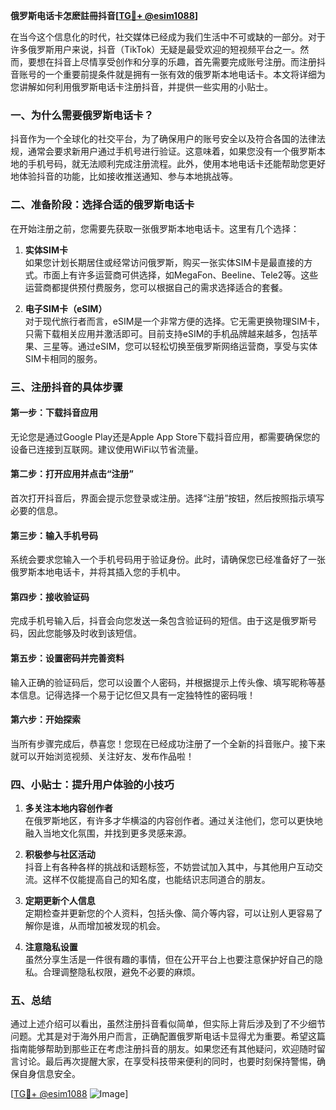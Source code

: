 **俄罗斯电话卡怎麽註冊抖音[[TG💪+ @esim1088](https://t.me/s/esim1088)]**

在当今这个信息化的时代，社交媒体已经成为我们生活中不可或缺的一部分。对于许多俄罗斯用户来说，抖音（TikTok）无疑是最受欢迎的短视频平台之一。然而，要想在抖音上尽情享受创作和分享的乐趣，首先需要完成账号注册。而注册抖音账号的一个重要前提条件就是拥有一张有效的俄罗斯本地电话卡。本文将详细为您讲解如何利用俄罗斯电话卡注册抖音，并提供一些实用的小贴士。

### 一、为什么需要俄罗斯电话卡？

抖音作为一个全球化的社交平台，为了确保用户的账号安全以及符合各国的法律法规，通常会要求新用户通过手机号进行验证。这意味着，如果您没有一个俄罗斯本地的手机号码，就无法顺利完成注册流程。此外，使用本地电话卡还能帮助您更好地体验抖音的功能，比如接收推送通知、参与本地挑战等。

### 二、准备阶段：选择合适的俄罗斯电话卡

在开始注册之前，您需要先获取一张俄罗斯本地电话卡。这里有几个选择：

1. **实体SIM卡**  
   如果您计划长期居住或经常访问俄罗斯，购买一张实体SIM卡是最直接的方式。市面上有许多运营商可供选择，如MegaFon、Beeline、Tele2等。这些运营商都提供预付费服务，您可以根据自己的需求选择适合的套餐。

2. **电子SIM卡（eSIM）**  
   对于现代旅行者而言，eSIM是一个非常方便的选择。它无需更换物理SIM卡，只需下载相关应用并激活即可。目前支持eSIM的手机品牌越来越多，包括苹果、三星等。通过eSIM，您可以轻松切换至俄罗斯网络运营商，享受与实体SIM卡相同的服务。

### 三、注册抖音的具体步骤

#### 第一步：下载抖音应用
无论您是通过Google Play还是Apple App Store下载抖音应用，都需要确保您的设备已连接到互联网。建议使用WiFi以节省流量。

#### 第二步：打开应用并点击“注册”
首次打开抖音后，界面会提示您登录或注册。选择“注册”按钮，然后按照指示填写必要的信息。

#### 第三步：输入手机号码
系统会要求您输入一个手机号码用于验证身份。此时，请确保您已经准备好了一张俄罗斯本地电话卡，并将其插入您的手机中。

#### 第四步：接收验证码
完成手机号输入后，抖音会向您发送一条包含验证码的短信。由于这是俄罗斯号码，因此您能够及时收到该短信。

#### 第五步：设置密码并完善资料
输入正确的验证码后，您可以设置个人密码，并根据提示上传头像、填写昵称等基本信息。记得选择一个易于记忆但又具有一定独特性的密码哦！

#### 第六步：开始探索
当所有步骤完成后，恭喜您！您现在已经成功注册了一个全新的抖音账户。接下来就可以开始浏览视频、关注好友、发布作品啦！

### 四、小贴士：提升用户体验的小技巧

1. **多关注本地内容创作者**  
   在俄罗斯地区，有许多才华横溢的内容创作者。通过关注他们，您可以更快地融入当地文化氛围，并找到更多灵感来源。

2. **积极参与社区活动**  
   抖音上有各种各样的挑战和话题标签，不妨尝试加入其中，与其他用户互动交流。这样不仅能提高自己的知名度，也能结识志同道合的朋友。

3. **定期更新个人信息**  
   定期检查并更新您的个人资料，包括头像、简介等内容，可以让别人更容易了解你是谁，从而增加被发现的机会。

4. **注意隐私设置**  
   虽然分享生活是一件很有趣的事情，但在公开平台上也要注意保护好自己的隐私。合理调整隐私权限，避免不必要的麻烦。

### 五、总结

通过上述介绍可以看出，虽然注册抖音看似简单，但实际上背后涉及到了不少细节问题。尤其是对于海外用户而言，正确配置俄罗斯电话卡显得尤为重要。希望这篇指南能够帮助到那些正在考虑注册抖音的朋友。如果您还有其他疑问，欢迎随时留言讨论。最后再次提醒大家，在享受科技带来便利的同时，也要时刻保持警惕，确保自身信息安全。

[[TG💪+ @esim1088](https://t.me/s/esim1088) ![Image](https://i.postimg.cc/4NQfJmqS/Snipaste-2025-05-13-00-14-12.png)]